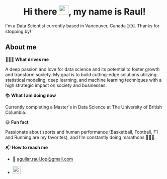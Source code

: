 <h1 align="center"> Hi there <img src="https://media.giphy.com/media/hvRJCLFzcasrR4ia7z/giphy.gif" width="30">, my name is Raul!</h1>

I'm a Data Scientist currently based in Vancouver, Canada 🇨🇦. Thanks for stopping by!

<h2>About me</h2>

👨🏻‍💻 **What drives me** 

A deep passion and love for data science and its potential to foster growth and transform society. My goal is to build cutting-edge solutions utilizing statistical modeling, deep learning, and machine learning techniques with a high strategic impact on society and businesses.

📚 **What I am doing now** 

Currently completing a Master's in Data Science at The University of British Columbia.

😃 **Fun fact** 

Passionate about sports and human performance (Basketball, Football, F1 and Running are my favorites), and I'm constantly doing marathons 🏃🏻‍♂️.

📬 **How to reach me** 

- 📩 aguilar.raul.lop@gmail.com
- <p><a href="https://www.linkedin.com/in/aguilar-raul/" target="_blank"><img src="https://img.shields.io/badge/-LinkedIn-0e76a8?style=for-the-badge&amp;logo=Linkedin&amp;logoColor=white" style="height:25px" /></a> 
